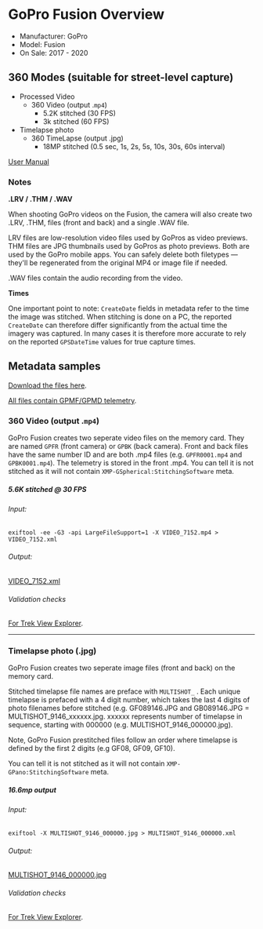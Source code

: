 # GoPro Fusion Overview

* Manufacturer: GoPro
* Model: Fusion
* On Sale: 2017 - 2020

## 360 Modes (suitable for street-level capture)

* Processed Video
	* 360 Video (output .`mp4`)
		* 5.2K stitched (30 FPS)
		* 3k stitched (60 FPS)
* Timelapse photo
	* 360 TimeLapse (output .jpg)
		* 18MP stitched (0.5 sec, 1s, 2s, 5s, 10s, 30s, 60s interval)

[User Manual](/Fusion_UM_ENG_REVC.pdf)

### Notes

**.LRV / .THM / .WAV**

When shooting GoPro videos on the Fusion, the camera will also create two .LRV, .THM, files (front and back) and a single .WAV file.

LRV files are low-resolution video files used by GoPros as video previews. THM files are JPG thumbnails used by GoPros as photo previews. Both are used by the GoPro mobile apps. You can safely delete both filetypes — they'll be regenerated from the original MP4 or image file if needed.

.WAV files contain the audio recording from the video.

**Times**

One important point to note: `CreateDate` fields in metadata refer to the time the image was stitched. When stitching is done on a PC, the reported `CreateDate` can therefore differ significantly from the actual time the imagery was captured. In many cases it is therefore more accurate to rely on the reported `GPSDateTime` values for true capture times.

## Metadata samples

[Download the files here](https://drive.google.com/drive/folders/1QaNr-cfUT4lBYxVoBVe98q_-WH6NAd31?usp=sharing).

[All files contain GPMF/GPMD telemetry](https://github.com/gopro/gpmf-parser).

### 360 Video (output .`mp4`)

GoPro Fusion creates two seperate video files on the memory card. They are named `GPFR` (front camera) or `GPBK` (back camera). Front and back files have the same number ID and are both .mp4 files (e.g. `GPFR0001.mp4` and `GPBK0001.mp4`). The telemetry is stored in the front .mp4. You can tell it is not stitched as it will not contain `XMP-GSpherical:StitchingSoftware` meta.

##### 5.6K stitched @ 30 FPS

###### Input:

```
exiftool -ee -G3 -api LargeFileSupport=1 -X VIDEO_7152.mp4 > VIDEO_7152.xml
```

###### Output:

[VIDEO_7152.xml](/VIDEO_7152.xml)

###### Validation checks

[For Trek View Explorer](/explorer.md).

---

### Timelapse photo (.jpg)

GoPro Fusion creates two seperate image files (front and back) on the memory card. 

Stitched timelapse file names are preface with `MULTISHOT_` . Each unique timelapse is prefaced with a 4 digit number, which takes the last 4 digits of photo filenames before stitched (e.g. GF089146.JPG and GB089146.JPG = MULTISHOT_9146_xxxxxx.jpg. xxxxxx represents number of timelapse in sequence, starting with 000000 (e.g. MULTISHOT_9146_000000.jpg).

Note, GoPro Fusion prestitched files follow an order where timelapse is defined by the first 2 digits (e.g GF08, GF09, GF10).

You can tell it is not stitched as it will not contain `XMP-GPano:StitchingSoftware` meta.

##### 16.6mp output

###### Input:

```
exiftool -X MULTISHOT_9146_000000.jpg > MULTISHOT_9146_000000.xml
```

###### Output:

[MULTISHOT_9146_000000.jpg](/MULTISHOT_9146_000000.xml)

###### Validation checks

[For Trek View Explorer](/explorer.md).